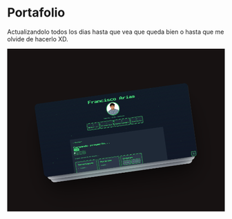 # Portafolio

Actualizandolo todos los dias hasta que vea que queda bien o hasta que me olvide de hacerlo XD.

![Vista previa](img/227shots_so.png)
